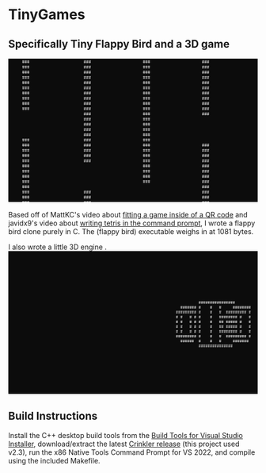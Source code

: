 # TinyGames
## Specifically Tiny Flappy Bird and a 3D game

![Cool alt text](/misc/a.gif)


Based off of MattKC's video about [fitting a game inside of a QR code](https://www.youtube.com/watch?v=ExwqNreocpg) and javidx9's video about [writing tetris in the command prompt](https://www.youtube.com/watch?v=8OK8_tHeCIA), I wrote a flappy bird clone purely in C. The (flappy bird) executable weighs in at 1081 bytes.

I also wrote a little 3D engine .
![Cool alt text](/misc/c.gif) 

## Build Instructions
Install the C++ desktop build tools from the [Build Tools for Visual Studio Installer](https://visualstudio.microsoft.com/downloads/#build-tools-for-visual-studio-2022), download/extract the latest [Crinkler release](https://github.com/runestubbe/Crinkler/releases) (this project used v2.3), run the x86 Native Tools Command Prompt for VS 2022, and compile using the included Makefile.